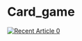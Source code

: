 # Card_game

<a target="_blank" href="https://medium.com/@chaithra.siddappa7/card-game-72717d268e90/medium/@chaithra.siddappa7/0"><img src="https://unsplash.com/photos/bRqsXcEcKFw" alt="Recent Article 0"> 

 
 

